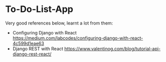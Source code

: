 # To-Do-List-App

Very good references below, learnt a lot from them:
* Configuring Django with React https://medium.com/labcodes/configuring-django-with-react-4c599d1eae63
* Django REST with React https://www.valentinog.com/blog/tutorial-api-django-rest-react/
